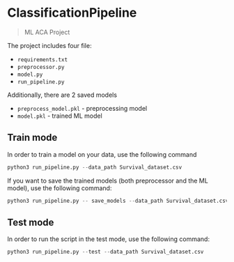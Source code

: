 # ClassificationPipeline
> ML ACA Project

The project includes four file:
-   `requirements.txt`
-   `preprocessor.py`
-   `model.py` 
-   `run_pipeline.py` 

Additionally, there are 2 saved models
-   `preprocess_model.pkl` - preprocessing model
-   `model.pkl` - trained ML model


## Train mode
In order to train a model on your data, use the following command 

```python
python3 run_pipeline.py --data_path Survival_dataset.csv
```

If you want to save the trained models (both preprocessor and the ML model), use the following command:
```python
python3 run_pipeline.py -- save_models --data_path Survival_dataset.csv
```

## Test mode
In order to run the script in the test mode, use the following command:
```python
python3 run_pipeline.py --test --data_path Survival_dataset.csv
```
